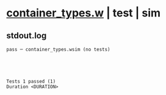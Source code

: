 # [container_types.w](../../../../../examples/tests/valid/container_types.w) | test | sim

## stdout.log
```log
pass ─ container_types.wsim (no tests)
 




Tests 1 passed (1) 
Duration <DURATION>

```


